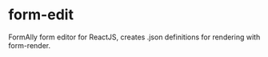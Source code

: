 # form-edit
FormAlly form editor for ReactJS, creates .json definitions for rendering with form-render.
